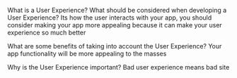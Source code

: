 What is a User Experience? What should be considered when developing a User Experience?
Its how the user interacts with your app, you should consider making your app more appealing because it can make your user experience so much better

What are some benefits of taking into account the User Experience?
Your app functionality will be more appealing to the masses

Why is the User Experience important?
Bad user experience means bad site 